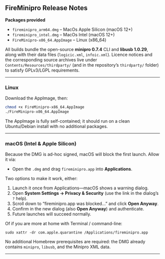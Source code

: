 ## FireMinipro Release Notes

**Packages provided**
- `fireminipro_arm64.dmg` – MacOs Apple Silicon (macOS 12+)
- `fireminipro_intel.dmg` – MacOs Intel (macOS 12+)
- `FireMinipro-x86_64.AppImage` – Linux (x86_64)

All builds bundle the open-source **minipro 0.7.4** CLI and **libusb 1.0.29**, along with their data files (`logicic.xml`, `infoic.xml`). Licence notices and the corresponding source archives live under `Contents/Resources/thirdparty/` (and in the repository’s `thirdparty/` folder) to satisfy GPLv3/LGPL requirements.

---

### Linux

Download the AppImage, then:

```bash
chmod +x FireMinipro-x86_64.AppImage
./FireMinipro-x86_64.AppImage
```

The AppImage is fully self-contained; it should run on a clean Ubuntu/Debian install with no additional packages.

---

### macOS (Intel & Apple Silicon)

Because the DMG is ad-hoc signed, macOS will block the first launch. Allow it via:

- Open the `.dmg` and drag `fireminipro.app` into **Applications**.

Two options to make it work, either:

1. Launch it once from Applications—macOS shows a warning dialog.
2. Open **System Settings → Privacy & Security** (use the link in the dialog’s `?` help).
3. Scroll down to “fireminipro.app was blocked…” and click **Open Anyway**.
4. Confirm in the new dialog (also **Open Anyway**) and authenticate.
5. Future launches will succeed normally.

Of if you are more at home with Terminal / command-line:

`sudo xattr -dr com.apple.quarantine /Applications/fireminipro.app`

No additional Homebrew prerequisites are required: the DMG already contains `minipro`, `libusb`, and the Minipro XML data.

---
